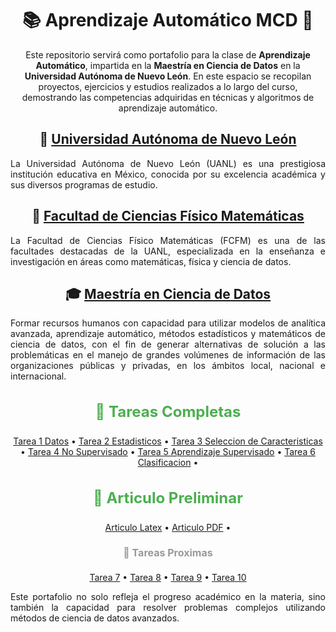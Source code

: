 <h1 align="center">📚 Aprendizaje Automático MCD 🚀</h1>

<p align="center">
  Este repositorio servirá como portafolio para la clase de <strong>Aprendizaje Automático</strong>, impartida en la <strong>Maestría en Ciencia de Datos</strong> en la <strong>Universidad Autónoma de Nuevo León</strong>. En este espacio se recopilan proyectos, ejercicios y estudios realizados a lo largo del curso, demostrando las competencias adquiridas en técnicas y algoritmos de aprendizaje automático.
</p>

<h2 align="center">🏫 <a href="https://www.uanl.mx/" target="_blank">Universidad Autónoma de Nuevo León</a></h2>
<p align="justify">
  La Universidad Autónoma de Nuevo León (UANL) es una prestigiosa institución educativa en México, conocida por su excelencia académica y sus diversos programas de estudio.
</p>

<h2 align="center">📐 <a href="https://www.fcfm.uanl.mx/" target="_blank">Facultad de Ciencias Físico Matemáticas</a></h2>
<p align="justify">
  La Facultad de Ciencias Físico Matemáticas (FCFM) es una de las facultades destacadas de la UANL, especializada en la enseñanza e investigación en áreas como matemáticas, física y ciencia de datos.
</p>

<h2 align="center">🎓 <a href="https://www.fcfm.uanl.mx/posgrados/maestria-en-ciencia-de-datos" target="_blank">Maestría en Ciencia de Datos</a></h2>
<p align="justify">
  Formar recursos humanos con capacidad para utilizar modelos de analítica avanzada, aprendizaje automático, métodos estadísticos y matemáticos de ciencia de datos, con el fin de generar alternativas de solución a las problemáticas en el manejo de grandes volúmenes de información de las organizaciones públicas y privadas, en los ámbitos local, nacional e internacional.
</p>

<h3 align="center" style="font-size: 24px; color: #4CAF50;" >📝 Tareas Completas </h3>
<p align="center">
  <a href="tareas/01_datos_update.ipynb">Tarea 1 Datos</a> • 
  <a href="tareas/02_estadisticos_update.ipynb">Tarea 2 Estadisticos</a> •
  <a href="tareas/03_sel_caract_updated.ipynb">Tarea 3 Seleccion de Caracteristicas</a> •
  <a href="tareas/04_no_supervisado_updated.ipynb">Tarea 4 No Supervisado</a> •
  <a href="tareas/05_Aprendizaje_Supervisado.ipynb">Tarea 5 Aprendizaje Supervisado</a> •
  <a href="tareas/06_Clasificacion.ipynb">Tarea 6 Clasificacion</a> • 
 

<h3 align="center" style="font-size: 24px; color: #4CAF50;" >📝 Articulo Preliminar</h3>
<p align="center">
  <a href="tareas/articulo.tex">Articulo Latex</a> •
  <a href="tareas/Elsevier_Article__elsarticle__Template.pdf">Articulo PDF</a> •
  
</p>

<h4 align="center" style="font-size: 16px; color: #999;" >📝 Tareas Proximas </h4>
<p align="center">
  <a href="tareas/tarea7">Tarea 7</a> • 
  <a href="tareas/tarea8">Tarea 8</a> • 
  <a href="tareas/tarea9">Tarea 9</a> • 
  <a href="tareas/tarea10">Tarea 10</a>
</p>

<p align="justify">
  Este portafolio no solo refleja el progreso académico en la materia, sino también la capacidad para resolver problemas complejos utilizando métodos de ciencia de datos avanzados.
</p>

